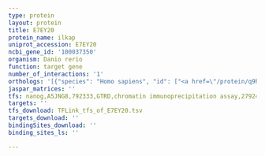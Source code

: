 ```yaml
---
type: protein
layout: protein
title: E7EY20
protein_name: ilkap
uniprot_accession: E7EY20
ncbi_gene_id: '100037350'
organism: Danio rerio
function: target gene
number_of_interactions: '1'
orthologs: '[{"species": "Homo sapiens", "id": ["<a href=\"/protein/q9h0c8\">Q9H0C8</a>"]}, {"species": "Mus musculus", "id": ["<a href=\"/protein/q8r0f6\">Q8R0F6</a>"]}, {"species": "Rattus norvegicus", "id": ["<a href=\"/protein/a0a0g2jss1\">A0A0G2JSS1</a>"]}, {"species": "Caenorhabditis elegans", "id": ["<a href=\"/protein/g5edi3\">G5EDI3</a>"]}]'
jaspar_matrices: ''
tfs: nanog,A5JNG8,792333,GTRD,chromatin immunoprecipitation assay,27924024%5Buid%5D,No
targets: ''
tfs_download: TFLink_tfs_of_E7EY20.tsv
targets_download: ''
bindingSites_download: ''
binding_sites_ls: ''

---
```

